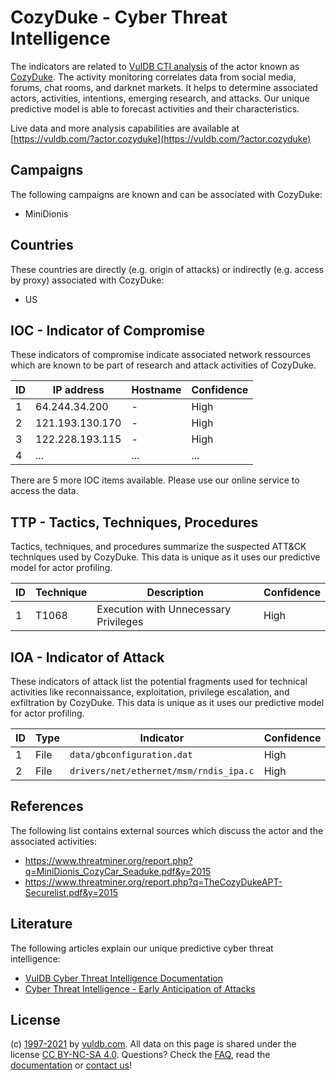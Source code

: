 # CozyDuke - Cyber Threat Intelligence

The indicators are related to [VulDB CTI analysis](https://vuldb.com/?doc.cti) of the actor known as [CozyDuke](https://vuldb.com/?actor.cozyduke). The activity monitoring correlates data from social media, forums, chat rooms, and darknet markets. It helps to determine associated actors, activities, intentions, emerging research, and attacks. Our unique predictive model is able to forecast activities and their characteristics.

Live data and more analysis capabilities are available at [https://vuldb.com/?actor.cozyduke](https://vuldb.com/?actor.cozyduke)

## Campaigns

The following campaigns are known and can be associated with CozyDuke:

* MiniDionis

## Countries

These countries are directly (e.g. origin of attacks) or indirectly (e.g. access by proxy) associated with CozyDuke:

* US

## IOC - Indicator of Compromise

These indicators of compromise indicate associated network ressources which are known to be part of research and attack activities of CozyDuke.

ID | IP address | Hostname | Confidence
-- | ---------- | -------- | ----------
1 | 64.244.34.200 | - | High
2 | 121.193.130.170 | - | High
3 | 122.228.193.115 | - | High
4 | ... | ... | ...

There are 5 more IOC items available. Please use our online service to access the data.

## TTP - Tactics, Techniques, Procedures

Tactics, techniques, and procedures summarize the suspected ATT&CK techniques used by CozyDuke. This data is unique as it uses our predictive model for actor profiling.

ID | Technique | Description | Confidence
-- | --------- | ----------- | ----------
1 | T1068 | Execution with Unnecessary Privileges | High

## IOA - Indicator of Attack

These indicators of attack list the potential fragments used for technical activities like reconnaissance, exploitation, privilege escalation, and exfiltration by CozyDuke. This data is unique as it uses our predictive model for actor profiling.

ID | Type | Indicator | Confidence
-- | ---- | --------- | ----------
1 | File | `data/gbconfiguration.dat` | High
2 | File | `drivers/net/ethernet/msm/rndis_ipa.c` | High

## References

The following list contains external sources which discuss the actor and the associated activities:

* https://www.threatminer.org/report.php?q=MiniDionis_CozyCar_Seaduke.pdf&y=2015
* https://www.threatminer.org/report.php?q=TheCozyDukeAPT-Securelist.pdf&y=2015

## Literature

The following articles explain our unique predictive cyber threat intelligence:

* [VulDB Cyber Threat Intelligence Documentation](https://vuldb.com/?doc.cti)
* [Cyber Threat Intelligence - Early Anticipation of Attacks](https://www.scip.ch/en/?labs.20201022)

## License

(c) [1997-2021](https://vuldb.com/?doc.changelog) by [vuldb.com](https://vuldb.com/?doc.about). All data on this page is shared under the license [CC BY-NC-SA 4.0](https://creativecommons.org/licenses/by-nc-sa/4.0/). Questions? Check the [FAQ](https://vuldb.com/?doc.faq), read the [documentation](https://vuldb.com/?doc) or [contact us](https://vuldb.com/?contact)!
